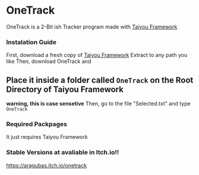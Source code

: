 # OneTrack
OneTrack is a 2-Bit ish Tracker program made with [Taiyou Framework](https://github.com/aragubas/taiyou-framework)

### Instalation Guide
First, download a fresh copy of [Taiyou Framework](https://github.com/aragubas/taiyou-framework)
Extract to any path you like
Then, download OneTrack and 
## Place it inside a folder called ``OneTrack`` on the Root Directory of Taiyou Framework
**warning, this is case sensetive**
Then, go to the file "Selected.txt" and type ``OneTrack``
 
### Required Packpages
It just requires Taiyou Framework


### Stable Versions at avaliable in Itch.io!!
https://aragubas.itch.io/onetrack
